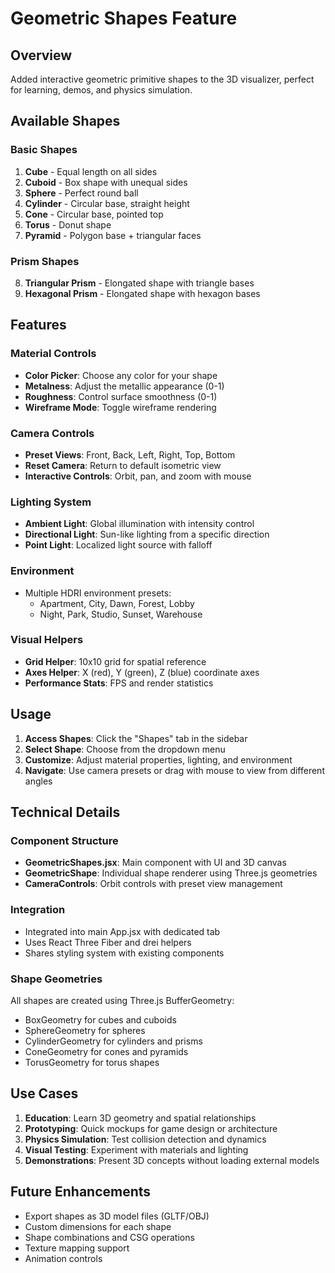 # Geometric Shapes Feature

## Overview
Added interactive geometric primitive shapes to the 3D visualizer, perfect for learning, demos, and physics simulation.

## Available Shapes

### Basic Shapes
1. **Cube** - Equal length on all sides
2. **Cuboid** - Box shape with unequal sides
3. **Sphere** - Perfect round ball
4. **Cylinder** - Circular base, straight height
5. **Cone** - Circular base, pointed top
6. **Torus** - Donut shape
7. **Pyramid** - Polygon base + triangular faces

### Prism Shapes
8. **Triangular Prism** - Elongated shape with triangle bases
9. **Hexagonal Prism** - Elongated shape with hexagon bases

## Features

### Material Controls
- **Color Picker**: Choose any color for your shape
- **Metalness**: Adjust the metallic appearance (0-1)
- **Roughness**: Control surface smoothness (0-1)
- **Wireframe Mode**: Toggle wireframe rendering

### Camera Controls
- **Preset Views**: Front, Back, Left, Right, Top, Bottom
- **Reset Camera**: Return to default isometric view
- **Interactive Controls**: Orbit, pan, and zoom with mouse

### Lighting System
- **Ambient Light**: Global illumination with intensity control
- **Directional Light**: Sun-like lighting from a specific direction
- **Point Light**: Localized light source with falloff

### Environment
- Multiple HDRI environment presets:
  - Apartment, City, Dawn, Forest, Lobby
  - Night, Park, Studio, Sunset, Warehouse

### Visual Helpers
- **Grid Helper**: 10x10 grid for spatial reference
- **Axes Helper**: X (red), Y (green), Z (blue) coordinate axes
- **Performance Stats**: FPS and render statistics

## Usage

1. **Access Shapes**: Click the "Shapes" tab in the sidebar
2. **Select Shape**: Choose from the dropdown menu
3. **Customize**: Adjust material properties, lighting, and environment
4. **Navigate**: Use camera presets or drag with mouse to view from different angles

## Technical Details

### Component Structure
- **GeometricShapes.jsx**: Main component with UI and 3D canvas
- **GeometricShape**: Individual shape renderer using Three.js geometries
- **CameraControls**: Orbit controls with preset view management

### Integration
- Integrated into main App.jsx with dedicated tab
- Uses React Three Fiber and drei helpers
- Shares styling system with existing components

### Shape Geometries
All shapes are created using Three.js BufferGeometry:
- BoxGeometry for cubes and cuboids
- SphereGeometry for spheres
- CylinderGeometry for cylinders and prisms
- ConeGeometry for cones and pyramids
- TorusGeometry for torus shapes

## Use Cases

1. **Education**: Learn 3D geometry and spatial relationships
2. **Prototyping**: Quick mockups for game design or architecture
3. **Physics Simulation**: Test collision detection and dynamics
4. **Visual Testing**: Experiment with materials and lighting
5. **Demonstrations**: Present 3D concepts without loading external models

## Future Enhancements
- Export shapes as 3D model files (GLTF/OBJ)
- Custom dimensions for each shape
- Shape combinations and CSG operations
- Texture mapping support
- Animation controls
